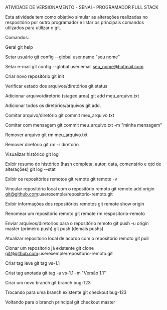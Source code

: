ATIVIDADE DE VERSIONAMENTO - SENAI - PROGRAMADOR FULL STACK

Esta atividade tem como objetivo simular as alterações realizadas no respositório por outro programador e listar os principais comandos utilzados para utilizar o git.

Comandos:

Geral
 git help

Setar usuário
git config --global user.name "seu nome"

Setar e-mail
git config --global user.email seu_nome@hotmail.com

Criar novo repositório
git init

Verificar estado dos arquivos/diretórios
git status

Adicionar arquivo/diretório (staged area)
git add meu_arquivo.txt

Adicionar todos os diretórios/arquivos
git add.

Comitar arquivo/diretório
git commit meu_arquivo.txt

Comitar com mensagem
git commit meu_arquivo.txt -m "minha mensagem"

Remover arquivo 
git rm meu_arquivo.txt

Remover diretório 
git rm -r diretorio

Visualizar histórico
git log

Exibir resumo do histórico (hash completa, autor, data, comentário e qtd de alterações)
git log --stat

Exibir os repositórios remotos 
git remote 
git remote -v

Vincular repositório local com o repositório remoto 
git remote add origin git@github.com:userexemple/repositorio-remoto.git

Exibir informações dos repositórios remotos 
git remote show origin

Renomear um repositório remoto 
git remote rm respositorio-remoto

Enviar arquivos/diretorios para o repositório remoto 
git push -u origin master (primeiro push)
git push (demais pushs)

Atualizar repositorio local de acordo com o repositório remoto
git pull

Clonar um repositorio já existente 
git clone git@github.com:userexemple/repositorio-remoto.git

Criar tag leve 
git tag vs-1.1

Criat tag anotada
git tag -a vs-1.1 -m "Versão 1.1"

Criar um novo branch
git branch bug-123

Trocando para uma branch existente
git checkout bug-123

Voltando para o branch principal 
git checkout master 



